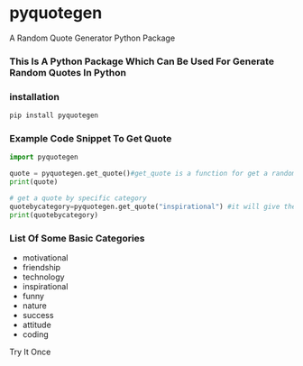 # pyquotegen
A Random Quote Generator Python Package

### This Is A Python Package Which Can Be Used For Generate Random Quotes In Python

### installation 
```bash
pip install pyquotegen
```


### Example Code Snippet To Get Quote

```python 
import pyquotegen

quote = pyquotegen.get_quote()#get_quote is a function for get a random quote 
print(quote)

# get a quote by specific category
quotebycategory=pyquotegen.get_quote("inspirational") #it will give the quote in INSPIRATIONAL category Note: Default Category Is Motivation if you don't provide any category 
print(quotebycategory)
```

### List Of Some Basic Categories 

- motivational
- friendship
- technology
- inspirational
- funny
- nature
- success
- attitude
- coding

Try It Once
